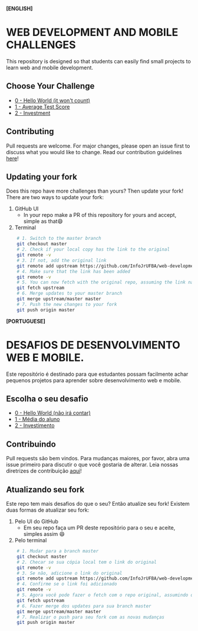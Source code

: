 **[ENGLISH]**

# WEB DEVELOPMENT AND MOBILE CHALLENGES

This repository is designed so that students can easily find small projects to learn web and mobile development.

## Choose Your Challenge

- [0 - Hello World (it won't count)](./challenges/0-hello-world/readme.md)
- [1 - Average Test Score](./challenges/1-average-test-score/readme.md)
- [2 - Investment](./challenges/2-investment/readme.md)

## Contributing

Pull requests are welcome. For major changes, please open an issue first to discuss what you would like to change.
Read our contribution guidelines [here](https://github.com/InfoJrUFBA/web-development-and-mobile-challenges/blob/main/CONTRIBUTING.md)!

## Updating your fork

Does this repo have more challenges than yours? Then update your fork!
There are two ways to update your fork:

1. GitHub UI
   - In your repo make a PR of this repository for yours and accept, simple as that:smile:
2. Terminal

```bash
    # 1. Switch to the master branch
    git checkout master
    # 2. Check if your local copy has the link to the original
    git remote -v
    # 3. If not, add the original link
    git remote add upstream https://github.com/InfoJrUFBA/web-development-and-mobile-challenges.git
    # 4. Make sure that the link has been added
    git remote -v
    # 5. You can now fetch with the original repo, assuming the link name is 'upstream'
    git fetch upstream
    # 6. Merge updates to your master branch
    git merge upstream/master master
    # 7. Push the new changes to your fork
    git push origin master

```

**[PORTUGUESE]**

# DESAFIOS DE DESENVOLVIMENTO WEB E MOBILE.

Este repositório é destinado para que estudantes possam facilmente achar pequenos projetos para aprender sobre desenvolvimento web e mobile.

## Escolha o seu desafio

- [0 - Hello World (não irá contar)](./challenges/0-hello-world/readme.md)
- [1 - Média do aluno](./challenges/1-average-test-score/readme.md)
- [2 - Investimento](./challenges/2-investment/readme.md)

## Contribuindo

Pull requests são bem vindos. Para mudanças maiores, por favor, abra uma issue primeiro para discutir o que você gostaria de alterar.
Leia nossas diretrizes de contribuição [aqui](https://github.com/InfoJrUFBA/web-development-and-mobile-challenges/blob/main/CONTRIBUTING.md)!

## Atualizando seu fork

Este repo tem mais desafios do que o seu? Então atualize seu fork!
Existem duas formas de atualizar seu fork:
1. Pelo UI do GitHub
   - Em seu repo faça um PR deste repositório para o seu e aceite, simples assim :smile:
2. Pelo terminal

```bash
    # 1. Mudar para a branch master
    git checkout master
    # 2. Checar se sua cópia local tem o link do original
    git remote -v
    # 3. Se não, adicione o link do original
    git remote add upstream https://github.com/InfoJrUFBA/web-development-and-mobile-challenges.git
    # 4. Confirme se o link foi adicionado
    git remote -v
    # 5. Agora você pode fazer o fetch com o repo original, assumindo que o nome do link é 'upstream'
    git fetch upstream
    # 6. Fazer merge dos updates para sua branch master
    git merge upstream/master master
    # 7. Realizar o push para seu fork com as novas mudanças
    git push origin master

```
